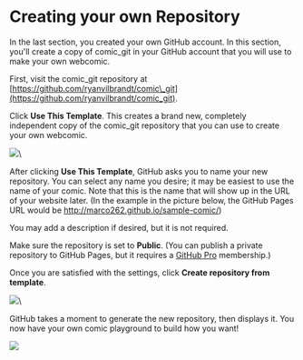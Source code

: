 # Creating your own Repository

In the last section, you created your own GitHub account. In this section, you'll create a copy of comic\_git in your GitHub account that you will use to make your own webcomic.

First, visit the comic\_git repository at [https://github.com/ryanvilbrandt/comic\_git](https://github.com/ryanvilbrandt/comic_git).

Click **Use This Template**. This creates a brand new, completely independent copy of the comic\_git repository that you can use to create your own webcomic.

![](https://raw.githubusercontent.com/ryanvilbrandt/comic_git/docs/docs/img/getting_started/use_this_template.png)\


After clicking **Use This Template**, GitHub asks you to name your new repository. You can select any name you desire; it may be easiest to use the name of your comic. Note that this is the name that will show up in the URL of your website later. (In the example in the picture below, the GitHub Pages URL would be http://marco262.github.io/sample-comic/)

You may add a description if desired, but it is not required.

Make sure the repository is set to **Public**. (You can publish a private repository to GitHub Pages, but it requires a [GitHub Pro](https://github.com/account/upgrade) membership.)

Once you are satisfied with the settings, click **Create repository from template**.

![](https://raw.githubusercontent.com/ryanvilbrandt/comic_git/docs/docs/img/getting_started/create_sample_repository_new.png)\


GitHub takes a moment to generate the new repository, then displays it. You now have your own comic playground to build how you want!

![](https://raw.githubusercontent.com/ryanvilbrandt/comic_git/docs/docs/img/getting_started/sample_repository_new.png)
